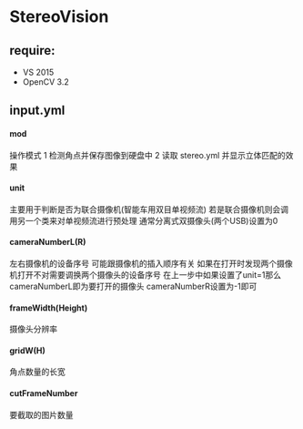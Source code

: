 # StereoVision

## require: 
  * VS 2015
  * OpenCV 3.2
  
## input.yml

#### mod
操作模式
1 检测角点并保存图像到硬盘中
2 读取 stereo.yml 并显示立体匹配的效果

#### unit
主要用于判断是否为联合摄像机(智能车用双目单视频流)
若是联合摄像机则会调用另一个类来对单视频流进行预处理
通常分离式双摄像头(两个USB)设置为0

#### cameraNumberL(R)
左右摄像机的设备序号
可能跟摄像机的插入顺序有关
如果在打开时发现两个摄像机打开不对需要调换两个摄像头的设备序号
在上一步中如果设置了unit=1那么cameraNumberL即为要打开的摄像头 cameraNumberR设置为-1即可

#### frameWidth(Height)
摄像头分辨率

#### gridW(H)
角点数量的长宽

#### cutFrameNumber
要截取的图片数量